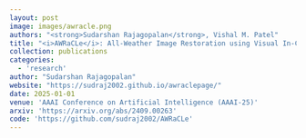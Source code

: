 ```yaml
---
layout: post
image: images/awracle.png
authors: "<strong>Sudarshan Rajagopalan</strong>, Vishal M. Patel"
title: "<i>AWRaCLe</i>: All-Weather Image Restoration using Visual In-Context Learning"
collection: publications
categories: 
  - 'research'
author: "Sudarshan Rajagopalan"
website: "https://sudraj2002.github.io/awraclepage/"
date: 2025-01-01
venue: 'AAAI Conference on Artificial Intelligence (AAAI-25)'
arxiv: 'https://arxiv.org/abs/2409.00263'
code: 'https://github.com/sudraj2002/AWRaCLe'
---
```


